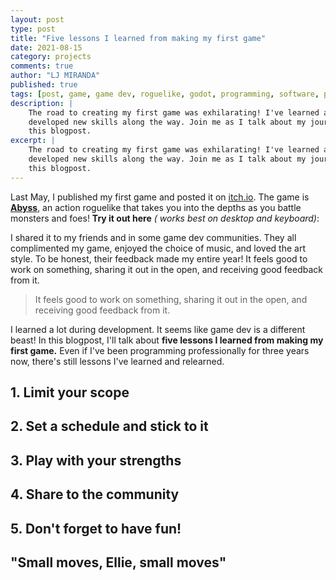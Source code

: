 ```yaml
---
layout: post
type: post
title: "Five lessons I learned from making my first game"
date: 2021-08-15
category: projects
comments: true
author: "LJ MIRANDA"
published: true
tags: [post, game, game dev, roguelike, godot, programming, software, pixel art, 8-bit, sprites, godot engine]
description: |
    The road to creating my first game was exhilarating! I've learned a lot and
    developed new skills along the way. Join me as I talk about my journey in
    this blogpost.
excerpt: |
    The road to creating my first game was exhilarating! I've learned a lot and
    developed new skills along the way. Join me as I talk about my journey in
    this blogpost.
---
```


Last May, I published my first game and posted it on
[itch.io](https://ljvmiranda921.itch.io). The game is
[**Abyss**](https://ljvmiranda921.itch.io/abyss), an action roguelike that
takes you into the depths as you battle monsters and foes! **Try it out here** *(
works best on desktop and keyboard)*:

<!--
<div align="center"><iframe frameborder="0" src="https://itch.io/embed-upload/3852074?color=31222c" allowfullscreen="" width="640" height="380"><a href="https://ljvmiranda921.itch.io/abyss">Play Abyss on itch.io</a></iframe></div>
-->

I shared it to my friends and in some game dev communities. They all
complimented my game, enjoyed the choice of music, and loved the art style. To
be honest, their feedback made my entire year! It feels good to work on
something, sharing it out in the open, and receiving good feedback from it.

> It feels good to work on something, sharing it out in the open, and receiving
> good feedback from it.

I learned a lot during development. It seems like game dev is a different
beast! In this blogpost, I'll talk about **five lessons I learned from making
my first game.** Even if I've been programming professionally for three years
now, there's still lessons I've learned and relearned.

## 1. Limit your scope

<!-- 

Why
===
Motivation: important part for me is to ship. 
Your first ten games will suck, so get it out of the way immediately.

Creative Process
================
Creative process: roguelike, three levels, 1 boss
Why roguelike?

scope creep
prioritization

Advantage
=========
Advantage of limiting my scope, I get to publish

-->

## 2. Set a schedule and stick to it

<!-- 

Why
===
Consistency is important to keep the momentum going.
Good feedback loops



Creative Process
================
I spent my weekends building the game

I like sharing and talking about my work. And it gives
me some positive reinforcement. My short feedback loop:
screenshotsaturdays on twitter. At the end of the day, 
I share a screenshot of my work. Building in public.

Maybe: show GIFs, as things evolved? Maybe make it a short video
something? or a collection of GIFs? Let's see...

Advantage
=========
Consistency is king
-->


## 3. Play with your strengths

<!--
Why
===
- I want to minimize the number of unknowns as much as possible

Creative Process
================
- Graphic: make a bar chart of uncertainty-level using Excalidraw
    - Art: mid, I am confident with my retro-pixel skills
    - Programming: high-mid, chose a programming language similar to Python
        - Initial idea was to use PICO-8, but a lot of learning curve
        - I just want to hack for now
    - Gameplay: low-mid, I am familiar with traditional roguelikes, but not too 
        familiar to understand their intricacies
    - Music: low, I don't know how to make music yet
Use each component as subsections?
-->


## 4. Share to the community

<!--
I realized that it's very important for me to join communities of like minded
people. I shared it in roguelikedev, newbie game dev community, and in godot
showcase discord groups.

I like getting feedback from a lot people as much as possible so that I can
further improve my craft.

Image: show screenshots of feedback!
-->


## 5. Don't forget to have fun!

<!--
My litmus test is: will I play it?
My initial mindset when building my first game is that I'm making it for myself
It's ok if the only audience is you.

If you enjoy playing it, then that's already good enough
-->


## "Small moves, Ellie, small moves"

<!--
I only decided to make games recently. It was never a "took a tech/CS degree
because I want to make games when I was a kid" story. During 2020, I realized
that games are a good avenue of creative expression. I wrote a lot about it in
my analysis of Celeste, and my end-of-year personal game awards.

I realized that making games is quite an undertaking. But I was inspired by
this tweet reply by Johan Peitz:



And yes, I'd like to think that I'm making small moves.


It's also good to have inspirations: Daniel linssen, adam le doux, johan peitz
For more accomplished people: adamgryu, mark sparling (music), lena raine
(music), kasavin (story), noel berry (programming).


I'm definitely still exploring different ways to do
stuff. I already have a lot of game ideas on my mind, and I'm keeping track of
them in my notebook. Learning how to make music and chiptune

Thank you message here..
-->
